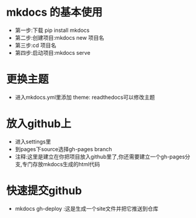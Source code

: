 # mkdocs 的基本使用
- 第一步:下载 pip install mkdocs
- 第二步:创建项目:mkdocs new 项目名
- 第三步:cd 项目名
- 第四步:启动项目:mkdocs serve

# 更换主题
- 进入mkdocs.yml里添加 theme: readthedocs可以修改主题

# 放入github上
- 进入settings里
- 到pages下source选择gh-pages branch
- 注释:这里是建立在你把项目放入github里了,你还需要建立一个gh-pages分支,专门存放mkdocs生成的html代码

# 快速提交github
- mkdocs gh-deploy :这是生成一个site文件并把它推送到仓库



